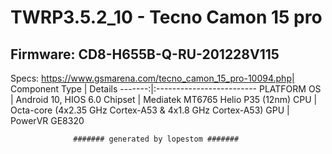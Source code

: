 # TWRP3.5.2_10 - Tecno Camon 15 pro

## Firmware: CD8-H655B-Q-RU-201228V115

Specs: https://www.gsmarena.com/tecno_camon_15_pro-10094.php|
Component Type | Details
-------:|:-------------------------
PLATFORM OS	 |  Android 10, HIOS 6.0
Chipset	     |  Mediatek MT6765 Helio P35 (12nm)
CPU	         |  Octa-core (4x2.35 GHz Cortex-A53 & 4x1.8 GHz Cortex-A53)
GPU	         |  PowerVR GE8320


                  ####### generated by lopestom #######

